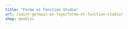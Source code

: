 ```yaml
---
title: "Forme et Fonction Studio"
url: /saint-germain-en-laye/forme-et-fonction-studio/
shop: meubles
---
```


